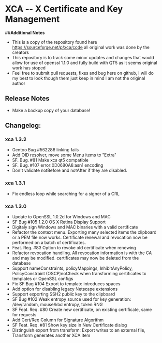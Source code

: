 # XCA -- X Certificate and Key Management

##__Additional Notes__

 * This is a copy of the repository found here https://sourceforge.net/p/xca/code all original work was done by the creators
 * This repository is to track some minor updates and changes that would allow for use of openssl 1.1.0 and fully build with QT5 as it seems original work has stoped
 * Feel free to submit pull requests, fixes and bug here on github, I will do my best to look though them just keep in mind I am not the original author
## __Release Notes__

 * Make a backup copy of your database!

## __Changelog:__


### xca 1.3.2


 * Gentoo Bug #562288 linking fails
 * Add OID resolver, move some Menu items to "Extra"
 * SF. Bug. #81 Make xca qt5 compatible
 * SF. Bug. #107 error:0D0680A8:asn1 encoding
 * Don't validate notBefore and notAfter if they are disabled.


### xca 1.3.1


 * Fix endless loop while searching for a signer of a CRL


### xca 1.3.0


 * Update to OpenSSL 1.0.2d for Windows and MAC
 * SF Bug #105 1.2.0 OS X Retina Display Support
 * Digitaly sign Windows and MAC binaries with a valid certificate
 * Refactor the context menu. Exporting many selected items the clipboard or a PEM file now works. Certificate renewal and revocation now be performed on a batch of certificates.
 * Feat. Reg. #83 Option to revoke old certificate when renewing
 * Refactor revocation handling. All revocation information is with the CA and may be modified. certificates may now be deleted from the database
 * Support nameConstraints, policyMappings, InhibitAnyPolicy, PolicyConstraint (OSCP)noCheck when transforming certificates to templates or OpenSSL configs
 * Fix SF Bug #104 Export to template introduces spaces
 * Add option for disabling legacy Netscape extensions
 * Support exporting SSH2 public key to the clipboard
 * SF Bug #102 Weak entropy source used for key generation: /dev/random, mouse/kbd entropy, token RNG
 * SF Feat. Req. #80 Create new certificate, on existing certificate, same for requests
 * Add Cert/Req Column for Signature Algorithm
 * SF Feat. Req. #81 Show key size in New Certificate dialog
 * Distinguish export from transform: Export writes to an external file, Transform generates another XCA item

